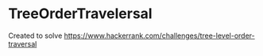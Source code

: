 # TreeOrderTravelersal
Created to solve https://www.hackerrank.com/challenges/tree-level-order-traversal
